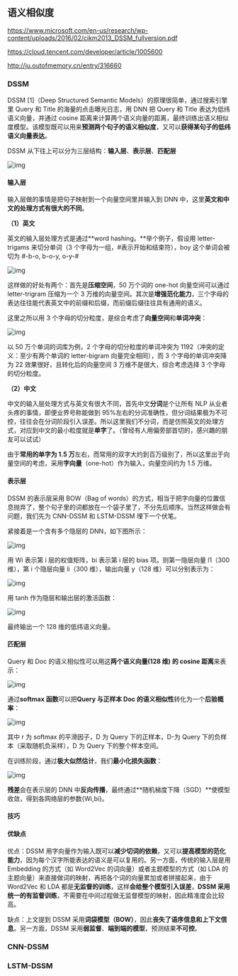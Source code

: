 ## 语义相似度

https://www.microsoft.com/en-us/research/wp-content/uploads/2016/02/cikm2013_DSSM_fullversion.pdf

https://cloud.tencent.com/developer/article/1005600

http://ju.outofmemory.cn/entry/316660

### DSSM

DSSM [1]（Deep Structured Semantic Models）的原理很简单，通过搜索引擎里 Query 和 Title 的海量的点击曝光日志，用 DNN 把 Query 和 Title 表达为低纬语义向量，并通过 cosine 距离来计算两个语义向量的距离，最终训练出语义相似度模型。该模型既可以用来**预测两个句子的语义相似度**，又可以**获得某句子的低纬语义向量表达**。

DSSM 从下往上可以分为三层结构：**输入层**、**表示层**、**匹配层**

![img](E:\code\python\assets\1501555296606_1048_1501555297548.png)

#### 输入层

输入层做的事情是把句子映射到一个向量空间里并输入到 DNN 中，这里**英文和中文的处理方式有很大的不同**。

**（1）英文**

英文的输入层处理方式是通过**word hashing。**举个例子，假设用 letter-trigams 来切分单词（3 个字母为一组，#表示开始和结束符），boy 这个单词会被切为 #-b-o, b-o-y, o-y-#

![img](E:\code\python\assets\1501555325670_2316_1501555326595.png)

这样做的好处有两个：首先是**压缩空间**，50 万个词的 one-hot 向量空间可以通过 letter-trigram 压缩为一个 3 万维的向量空间。其次是**增强范化能力**，三个字母的表达往往能代表英文中的前缀和后缀，而前缀后缀往往具有通用的语义。

这里之所以用 3 个字母的切分粒度，是综合考虑了**向量空间**和**单词冲突**：

![img](E:\code\python\assets\1501555347709_7385_1501555348626.png)

以 50 万个单词的词库为例，2 个字母的切分粒度的单词冲突为 1192（冲突的定义：至少有两个单词的 letter-bigram 向量完全相同），而 3 个字母的单词冲突降为 22 效果很好，且转化后的向量空间 3 万维不是很大，综合考虑选择 3 个字母的切分粒度。

**（2）中文**

中文的输入层处理方式与英文有很大不同，首先中文**分词**是个让所有 NLP 从业者头疼的事情，即便业界号称能做到 95%左右的分词准确性，但分词结果极为不可控，往往会在分词阶段引入误差。所以这里我们不分词，而是仿照英文的处理方式，对应到中文的最小粒度就是**单字**了。（曾经有人用偏旁部首切的，感兴趣的朋友可以试试）

由于**常用的单字为 1.5 万**左右，而常用的双字大约到百万级别了，所以这里出于向量空间的考虑，采用**字向量**（one-hot）作为输入，向量空间约为 1.5 万维。

#### 表示层

DSSM 的表示层采用 BOW（Bag of words）的方式，相当于把字向量的位置信息抛弃了，整个句子里的词都放在一个袋子里了，不分先后顺序。当然这样做会有问题，我们先为 CNN-DSSM 和 LSTM-DSSM 埋下一个伏笔。

紧接着是一个含有多个隐层的 DNN，如下图所示：

![img](E:\code\python\assets\1501555384122_4617_1501555385245.png)

用 Wi 表示第 i 层的权值矩阵，bi 表示第 i 层的 bias 项。则第一隐层向量 l1（300 维），第 i 个隐层向量 li（300 维），输出向量 y（128 维）可以分别表示为：

![img](E:\code\python\assets\1501555503697_9407_1501555504636.png)

用 tanh 作为隐层和输出层的激活函数：

![img](E:\code\python\assets\1501555521224_301_1501555522121.png)

最终输出一个 128 维的低纬语义向量。

####  匹配层

Query 和 Doc 的语义相似性可以用这**两个语义向量(128 维) 的 cosine 距离**来表示：

![img](E:\code\python\assets\1501555545519_4107_1501555546427.png)

通过**softmax 函数**可以把**Query 与正样本 Doc 的语义相似性**转化为一个**后验概率**：

![img](E:\code\python\assets\1501555590842_9539_1501555591755.png)

其中 r 为 softmax 的平滑因子，D 为 Query 下的正样本，D-为 Query 下的负样本（采取随机负采样），D 为 Query 下的整个样本空间。

在训练阶段，通过**极大似然估计**，我们**最小化损失函数**：

![img](E:\code\python\assets\1501555602634_219_1501555603542.png)

**残差**会在表示层的 DNN 中**反向传播**，最终通过**随机梯度下降（SGD）**使模型收敛，得到各网络层的参数{Wi,bi}。

#### 技巧

#### 优缺点

优点：DSSM 用字向量作为输入既可以**减少切词的依赖**，又可以**提高模型的范化能力**，因为每个汉字所能表达的语义是可以复用的。另一方面，传统的输入层是用 Embedding 的方式（如 Word2Vec 的词向量）或者主题模型的方式（如 LDA 的主题向量）来直接做词的映射，再把各个词的向量累加或者拼接起来，由于 Word2Vec 和 LDA 都是**无监督的训练**，这样**会给整个模型引入误差**，**DSSM 采用统一的有监督训练**，不需要在中间过程做无监督模型的映射，因此精准度会比较高。

缺点：上文提到 DSSM 采用**词袋模型（BOW）**，因此**丧失了语序信息和上下文信息**。另一方面，DSSM 采用**弱监督**、**端到端的模型**，预测结果**不可控**。

### CNN-DSSM

### LSTM-DSSM